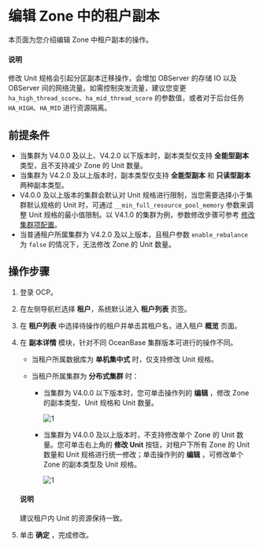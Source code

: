 # 编辑 Zone 中的租户副本

本页面为您介绍编辑 Zone 中租户副本的操作。

<main id="notice" type='explain'>
<h4>说明</h4>
<p>修改 Unit 规格会引起分区副本迁移操作，会增加 OBServer 的存储 IO 以及 OBServer 间的网络流量。如需控制突发流量，建议您变更 <code>ha_high_thread_score</code>、<code>ha_mid_thread_score</code> 的参数值，或者对于后台任务 <code>HA_HIGH</code>、<code>HA_MID</code> 进行资源隔离。</p>
</main>

## 前提条件

* 当集群为 V4.0.0 及以上、V4.2.0 以下版本时，副本类型仅支持 **全能型副本** 类型，且不支持减少 Zone 的 Unit 数量。
* 当集群为 V4.2.0 及以上版本时，副本类型仅支持 **全能型副本** 和 **只读型副本** 两种副本类型。
* V4.0.0 及以上版本的集群会默认对 Unit 规格进行限制，当您需要选择小于集群默认规格的 Unit 时，可通过 <code>__min_full_resource_pool_memory</code> 参数来调整 Unit 规格的最小值限制。以 V4.1.0 的集群为例，参数修改步骤可参考 <a href="https://www.oceanbase.com/docs/common-oceanbase-database-cn-10000000001697240">修改集群项配置</a>。
* 当普通租户所属集群为 V4.2.0 及以上版本，且租户参数 <code>enable_rebalance</code> 为 <code>false</code> 的情况下，无法修改 Zone 的 Unit 数量。

## 操作步骤

1. 登录 OCP。

2. 在左侧导航栏选择 **租户**，系统默认进入 **租户列表** 页签。

3. 在 **租户列表** 中选择待操作的租户并单击其租户名，进入租户 **概览** 页面。

4. 在 **副本详情** 模块，针对不同 OceanBase 集群版本可进行的操作不同。

   * 当租户所属数据库为 **单机集中式** 时，仅支持修改 Unit 规格。

   * 当租户所属集群为 **分布式集群** 时：

     * 当集群为 V4.0.0 以下版本时，您可单击操作列的 **编辑** ，修改 Zone 的副本类型、Unit 规格和 Unit 数量。

        ![1](https://help-static-aliyun-doc.aliyuncs.com/assets/img/zh-CN/5831070261/p271865.png)

     * 当集群为 V4.0.0 及以上版本时，不支持修改单个 Zone 的 Unit 数量。您可单击右上角的 **修改 Unit** 按钮，对租户下所有 Zone 的 Unit 数量和 Unit 规格进行统一修改；单击操作列的 **编辑** ，可修改单个 Zone 的副本类型及 Unit 规格。

        ![1](https://obbusiness-private.oss-cn-shanghai.aliyuncs.com/doc/img/ocp/401/%E4%BF%AE%E6%94%B9unit1.png)

    <main id="notice" type='explain'>
    <h4>说明</h4>
    <p>建议租户内 Unit 的资源保持一致。</p>
    </main>

5. 单击 **确定** ，完成修改。
